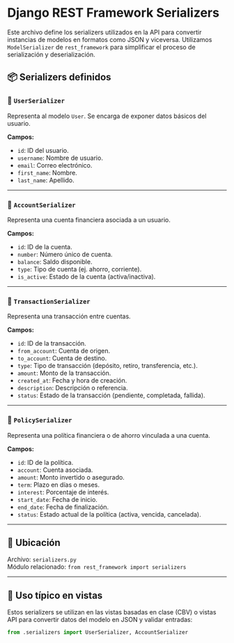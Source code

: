 # Django REST Framework Serializers

Este archivo define los serializers utilizados en la API para convertir instancias de modelos en formatos como JSON y viceversa. Utilizamos `ModelSerializer` de `rest_framework` para simplificar el proceso de serialización y deserialización.

## 📦 Serializers definidos

### 🔹 `UserSerializer`

Representa al modelo `User`. Se encarga de exponer datos básicos del usuario.

**Campos:**
- `id`: ID del usuario.
- `username`: Nombre de usuario.
- `email`: Correo electrónico.
- `first_name`: Nombre.
- `last_name`: Apellido.

---

### 🔹 `AccountSerializer`

Representa una cuenta financiera asociada a un usuario.

**Campos:**
- `id`: ID de la cuenta.
- `number`: Número único de cuenta.
- `balance`: Saldo disponible.
- `type`: Tipo de cuenta (ej. ahorro, corriente).
- `is_active`: Estado de la cuenta (activa/inactiva).

---

### 🔹 `TransactionSerializer`

Representa una transacción entre cuentas.

**Campos:**
- `id`: ID de la transacción.
- `from_account`: Cuenta de origen.
- `to_account`: Cuenta de destino.
- `type`: Tipo de transacción (depósito, retiro, transferencia, etc.).
- `amount`: Monto de la transacción.
- `created_at`: Fecha y hora de creación.
- `description`: Descripción o referencia.
- `status`: Estado de la transacción (pendiente, completada, fallida).

---

### 🔹 `PolicySerializer`

Representa una política financiera o de ahorro vinculada a una cuenta.

**Campos:**
- `id`: ID de la política.
- `account`: Cuenta asociada.
- `amount`: Monto invertido o asegurado.
- `term`: Plazo en días o meses.
- `interest`: Porcentaje de interés.
- `start_date`: Fecha de inicio.
- `end_date`: Fecha de finalización.
- `status`: Estado actual de la política (activa, vencida, cancelada).

---

## 📁 Ubicación

Archivo: `serializers.py`  
Módulo relacionado: `from rest_framework import serializers`

---

## 🚀 Uso típico en vistas

Estos serializers se utilizan en las vistas basadas en clase (CBV) o vistas API para convertir datos del modelo en JSON y validar entradas:

```python
from .serializers import UserSerializer, AccountSerializer
